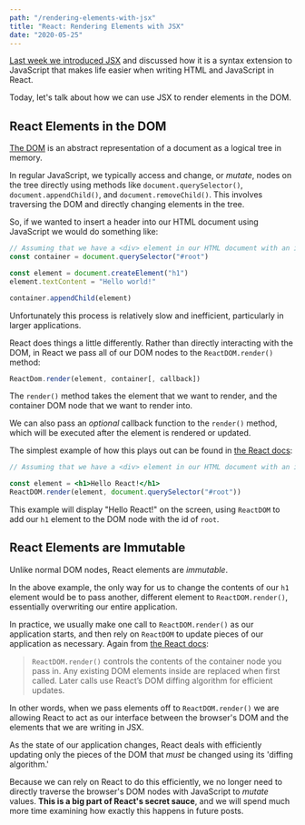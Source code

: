```yaml
---
path: "/rendering-elements-with-jsx"
title: "React: Rendering Elements with JSX"
date: "2020-05-25"
---
```


[Last week we introduced JSX](https://bikesandbytes.net/jsx-basics) and discussed how it is a syntax extension to JavaScript that makes life easier when writing HTML and JavaScript in React.

Today, let's talk about how we can use JSX to render elements in the DOM.

## React Elements in the DOM

[The DOM](https://developer.mozilla.org/en-US/docs/Web/API/Document_Object_Model) is an abstract representation of a document as a logical tree in memory.

In regular JavaScript, we typically access and change, or _mutate_, nodes on the tree directly using methods like `document.querySelector()`, `document.appendChild()`, and `document.removeChild()`. This involves traversing the DOM and directly changing elements in the tree.

So, if we wanted to insert a header into our HTML document using JavaScript we would do something like:

```javascript
// Assuming that we have a <div> element in our HTML document with an id of 'root'
const container = document.querySelector("#root")

const element = document.createElement("h1")
element.textContent = "Hello world!"

container.appendChild(element)
```

Unfortunately this process is relatively slow and inefficient, particularly in larger applications.

React does things a little differently. Rather than directly interacting with the DOM, in React we pass all of our DOM nodes to the `ReactDOM.render()` method:

```jsx
ReactDom.render(element, container[, callback])
```

The `render()` method takes the element that we want to render, and the container DOM node that we want to render into.

We can also pass an _optional_ callback function to the `render()` method, which will be executed after the element is rendered or updated.

The simplest example of how this plays out can be found in [the React docs](https://reactjs.org/docs/rendering-elements.html#rendering-an-element-into-the-dom):

```jsx
// Assuming that we have a <div> element in our HTML document with an id of 'root'

const element = <h1>Hello React!</h1>
ReactDOM.render(element, document.querySelector("#root"))
```

This example will display "Hello React!" on the screen, using `ReactDOM` to add our `h1` element to the DOM node with the id of `root`.

## React Elements are Immutable

Unlike normal DOM nodes, React elements are _immutable_.

In the above example, the only way for us to change the contents of our `h1` element would be to pass another, different element to `ReactDOM.render()`, essentially overwriting our entire application.

In practice, we usually make one call to `ReactDOM.render()` as our application starts, and then rely on `ReactDOM` to update pieces of our application as necessary. Again from [the React docs](https://reactjs.org/docs/react-dom.html#render):

> `ReactDOM.render()` controls the contents of the container node you pass in. Any existing DOM elements inside are replaced when first called. Later calls use React’s DOM diffing algorithm for efficient updates.

In other words, when we pass elements off to `ReactDOM.render()` we are allowing React to act as our interface between the browser's DOM and the elements that we are writing in JSX.

As the state of our application changes, React deals with efficiently updating only the pieces of the DOM that _must_ be changed using its 'diffing algorithm.'

Because we can rely on React to do this efficiently, we no longer need to directly traverse the browser's DOM nodes with JavaScript to _mutate_ values. **This is a big part of React's secret sauce**, and we will spend much more time examining how exactly this happens in future posts.
